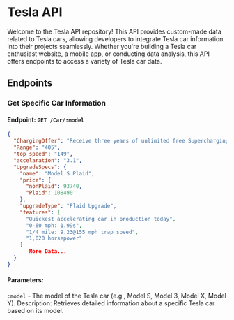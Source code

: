 # Tesla API

Welcome to the Tesla API repository! This API provides custom-made data related to Tesla cars, allowing developers to integrate Tesla car information into their projects seamlessly. Whether you're building a Tesla car enthusiast website, a mobile app, or conducting data analysis, this API offers endpoints to access a variety of Tesla car data.

## Endpoints
### Get Specific Car Information
#### Endpoint: ```GET /Car/:model```
```json
{
  "ChargingOffer": "Receive three years of unlimited free Supercharging with purchase of a new Model S or Model X.",
  "Range": "405",
  "top_speed": "149",
  "accelaration": "3.1",
  "UpgradeSpecs": {
    "name": "Model S Plaid",
    "price": {
      "nonPlaid": 93740,
      "Plaid": 108490
    },
    "upgradeType": "Plaid Upgrade",
    "features": [
      "Quickest accelerating car in production today",
      "0-60 mph: 1.99s",
      "1/4 mile: 9.23@155 mph trap speed",
      "1,020 horsepower"
    ]
       More Data...
  }
}
```
#### Parameters:
```:model``` - The model of the Tesla car (e.g., Model S, Model 3, Model X, Model Y).
Description:
Retrieves detailed information about a specific Tesla car based on its model.



